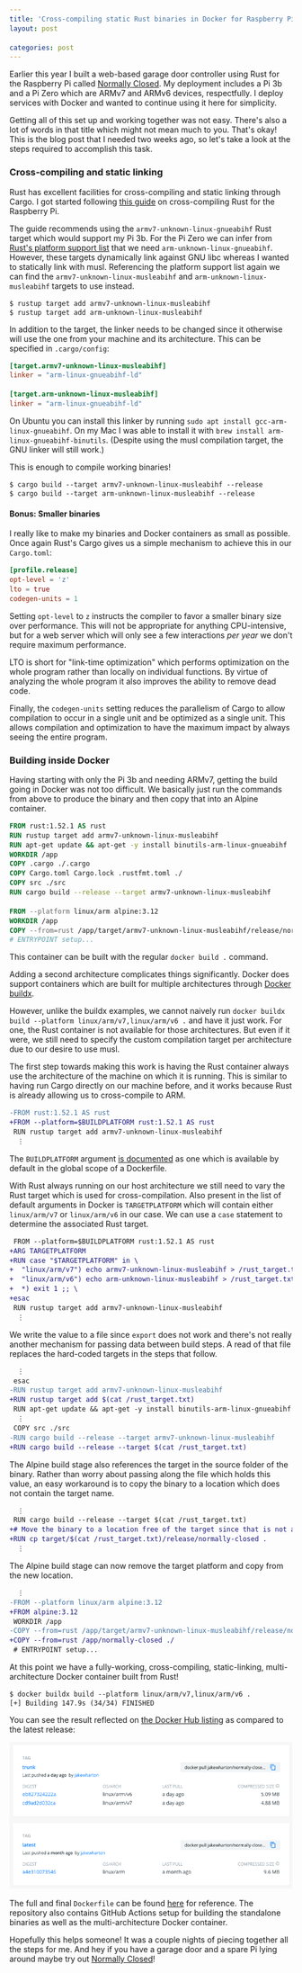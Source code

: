 ```yaml
---
title: 'Cross-compiling static Rust binaries in Docker for Raspberry Pi'
layout: post

categories: post
---
```


Earlier this year I built a web-based garage door controller using Rust for the Raspberry Pi called [Normally Closed][nc]. My deployment includes a Pi 3b and a Pi Zero which are ARMv7 and ARMv6 devices, respectfully. I deploy services with Docker and wanted to continue using it here for simplicity.

[nc]: https://github.com/JakeWharton/NormallyClosed

Getting all of this set up and working together was not easy. There's also a lot of words in that title which might not mean much to you. That's okay! This is the blog post that I needed two weeks ago, so let's take a look at the steps required to accomplish this task.

### Cross-compiling and static linking

Rust has excellent facilities for cross-compiling and static linking through Cargo. I got started following [this guide](https://medium.com/swlh/compiling-rust-for-raspberry-pi-arm-922b55dbb050#2b8a) on cross-compiling Rust for the Raspberry Pi.

The guide recommends using the `armv7-unknown-linux-gnueabihf` Rust target which would support my Pi 3b. For the Pi Zero we can infer from [Rust's platform support list](https://doc.rust-lang.org/nightly/rustc/platform-support.html) that we need `arm-unknown-linux-gnueabihf`. However, these targets dynamically link against GNU libc whereas I wanted to statically link with musl. Referencing the platform support list again we can find the `armv7-unknown-linux-musleabihf` and `arm-unknown-linux-musleabihf` targets to use instead.

```
$ rustup target add armv7-unknown-linux-musleabihf
$ rustup target add arm-unknown-linux-musleabihf
```

In addition to the target, the linker needs to be changed since it otherwise will use the one from your machine and its architecture. This can be specified in `.cargo/config`:

```toml
[target.armv7-unknown-linux-musleabihf]
linker = "arm-linux-gnueabihf-ld"

[target.arm-unknown-linux-musleabihf]
linker = "arm-linux-gnueabihf-ld"
```

On Ubuntu you can install this linker by running `sudo apt install gcc-arm-linux-gnueabihf`. On my Mac I was able to install it with `brew install arm-linux-gnueabihf-binutils`. (Despite using the musl compilation target, the GNU linker will still work.)

This is enough to compile working binaries!

```
$ cargo build --target armv7-unknown-linux-musleabihf --release
$ cargo build --target arm-unknown-linux-musleabihf --release
```

#### Bonus: Smaller binaries

I really like to make my binaries and Docker containers as small as possible. Once again Rust's Cargo gives us a simple mechanism to achieve this in our `Cargo.toml`:

```toml
[profile.release]
opt-level = 'z'
lto = true
codegen-units = 1
```

Setting `opt-level` to `z` instructs the compiler to favor a smaller binary size over performance. This will not be appropriate for anything CPU-intensive, but for a web server which will only see a few interactions _per year_ we don't require maximum performance.

LTO is short for "link-time optimization" which performs optimization on the whole program rather than locally on individual functions. By virtue of analyzing the whole program it also improves the ability to remove dead code.

Finally, the `codegen-units` setting reduces the parallelism of Cargo to allow compilation to occur in a single unit and be optimized as a single unit. This allows compilation and optimization to have the maximum impact by always seeing the entire program.


### Building inside Docker

Having starting with only the Pi 3b and needing ARMv7, getting the build going in Docker was not too difficult. We basically just run the commands from above to produce the binary and then copy that into an Alpine container.

```dockerfile
FROM rust:1.52.1 AS rust
RUN rustup target add armv7-unknown-linux-musleabihf
RUN apt-get update && apt-get -y install binutils-arm-linux-gnueabihf
WORKDIR /app
COPY .cargo ./.cargo
COPY Cargo.toml Cargo.lock .rustfmt.toml ./
COPY src ./src
RUN cargo build --release --target armv7-unknown-linux-musleabihf

FROM --platform linux/arm alpine:3.12
WORKDIR /app
COPY --from=rust /app/target/armv7-unknown-linux-musleabihf/release/normally-closed ./
# ENTRYPOINT setup...
```

This container can be built with the regular `docker build .` command.

Adding a second architecture complicates things significantly. Docker does support containers which are built for multiple architectures through [Docker buildx](https://docs.docker.com/buildx/working-with-buildx/#build-multi-platform-images).

However, unlike the buildx examples, we cannot naively run `docker buildx build --platform linux/arm/v7,linux/arm/v6 .` and have it just work. For one, the Rust container is not available for those architectures. But even if it were, we still need to specify the custom compilation target per architecture due to our desire to use musl.

The first step towards making this work is having the Rust container always use the architecture of the machine on which it is running. This is similar to having run Cargo directly on our machine before, and it works because Rust is already allowing us to cross-compile to ARM.

```diff
-FROM rust:1.52.1 AS rust
+FROM --platform=$BUILDPLATFORM rust:1.52.1 AS rust
 RUN rustup target add armv7-unknown-linux-musleabihf
  ⋮
```

The `BUILDPLATFORM` argument [is documented](https://docs.docker.com/engine/reference/builder/#automatic-platform-args-in-the-global-scope) as one which is available by default in the global scope of a Dockerfile.

With Rust always running on our host architecture we still need to vary the Rust target which is used for cross-compilation. Also present in the list of default arguments in Docker is `TARGETPLATFORM` which will contain either `linux/arm/v7` or `linux/arm/v6` in our case. We can use a `case` statement to determine the associated Rust target.

```diff
 FROM --platform=$BUILDPLATFORM rust:1.52.1 AS rust
+ARG TARGETPLATFORM
+RUN case "$TARGETPLATFORM" in \
+  "linux/arm/v7") echo armv7-unknown-linux-musleabihf > /rust_target.txt ;; \
+  "linux/arm/v6") echo arm-unknown-linux-musleabihf > /rust_target.txt ;; \
+  *) exit 1 ;; \
+esac
 RUN rustup target add armv7-unknown-linux-musleabihf
  ⋮
```

We write the value to a file since `export` does not work and there's not really another mechanism for passing data between build steps. A read of that file replaces the hard-coded targets in the steps that follow.

```diff
  ⋮
 esac
-RUN rustup target add armv7-unknown-linux-musleabihf
+RUN rustup target add $(cat /rust_target.txt)
 RUN apt-get update && apt-get -y install binutils-arm-linux-gnueabihf
  ⋮
 COPY src ./src
-RUN cargo build --release --target armv7-unknown-linux-musleabihf
+RUN cargo build --release --target $(cat /rust_target.txt)
```

The Alpine build stage also references the target in the source folder of the binary. Rather than worry about passing along the file which holds this value, an easy workaround is to copy the binary to a location which does not contain the target name.

```diff
  ⋮
 RUN cargo build --release --target $(cat /rust_target.txt)
+# Move the binary to a location free of the target since that is not available in the next stage.
+RUN cp target/$(cat /rust_target.txt)/release/normally-closed .
  ⋮
```

The Alpine build stage can now remove the target platform and copy from the new location.

```diff
  ⋮
-FROM --platform linux/arm alpine:3.12
+FROM alpine:3.12
 WORKDIR /app
-COPY --from=rust /app/target/armv7-unknown-linux-musleabihf/release/normally-closed ./
+COPY --from=rust /app/normally-closed ./
 # ENTRYPOINT setup...
```

At this point we have a fully-working, cross-compiling, static-linking, multi-architecture Docker container built from Rust!

```
$ docker buildx build --platform linux/arm/v7,linux/arm/v6 .
[+] Building 147.9s (34/34) FINISHED
```

You can see the result reflected on [the Docker Hub listing](https://hub.docker.com/r/jakewharton/normally-closed/tags) as compared to the latest release:

[![Screenshot of Docker Hub showing the container has two architectures](/static/post-image/normally-closed-docker-hub.png)](/static/post-image/normally-closed-docker-hub.png)

The full and final `Dockerfile` can be found [here](https://github.com/JakeWharton/NormallyClosed/blob/a21e4de89ef90417a99cadf75c2b6297eda35735/Dockerfile) for reference. The repository also contains GitHub Actions setup for building the standalone binaries as well as the multi-architecture Docker container.

Hopefully this helps someone! It was a couple nights of piecing together all the steps for me. And hey if you have a garage door and a spare Pi lying around maybe try out [Normally Closed](https://github.com/JakeWharton/NormallyClosed)!
